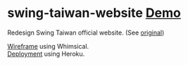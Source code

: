 # swing-taiwan-website [Demo](https://github.com/yangtzujou/swing-taiwan-website)
Redesign Swing Taiwan official website. (See [original](https://www.swingtaiwan.com/))

[Wireframe](https://whimsical.com/swing-taiwan-wireframe-FpLjio9jt2awfq2aQFwEg8) using Whimsical.\
[Deployment](https://secret-sierra-40089.herokuapp.com/) using Heroku.
